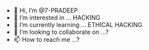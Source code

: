 - 👋 Hi, I’m @7-PRADEEP
- 👀 I’m interested in ... HACKING 
- 🌱 I’m currently learning ... ETHICAL HACKING 
- 💞️ I’m looking to collaborate on ...?
- 📫 How to reach me ...?

<!---
7-PRADEEP/7-PRADEEP is a ✨ special ✨ repository because its `README.md` (this file) appears on your GitHub profile.
You can click the Preview link to take a look at your changes.
--->
